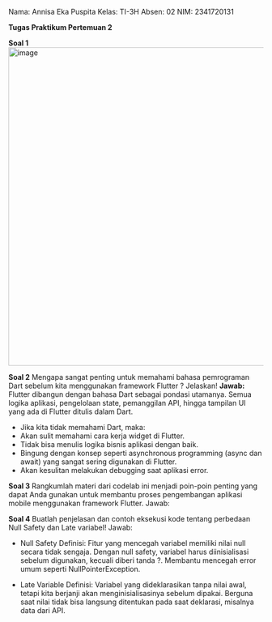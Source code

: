 Nama: Annisa Eka Puspita
Kelas: TI-3H
Absen: 02
NIM: 2341720131

**Tugas Praktikum Pertemuan 2**

**Soal 1**
<img width="794" height="629" alt="image" src="https://github.com/user-attachments/assets/2b713b2f-7d6a-498a-965f-bb3dea0f1e50" />

**Soal 2**
Mengapa sangat penting untuk memahami bahasa pemrograman Dart sebelum kita menggunakan framework Flutter ? Jelaskan!
**Jawab:**
Flutter dibangun dengan bahasa Dart sebagai pondasi utamanya. Semua logika aplikasi, pengelolaan state, pemanggilan API, hingga tampilan UI yang ada di Flutter ditulis dalam Dart.
- Jika kita tidak memahami Dart, maka:
- Akan sulit memahami cara kerja widget di Flutter.
- Tidak bisa menulis logika bisnis aplikasi dengan baik.
- Bingung dengan konsep seperti asynchronous programming (async dan await) yang sangat sering digunakan di Flutter.
- Akan kesulitan melakukan debugging saat aplikasi error.

**Soal 3**
Rangkumlah materi dari codelab ini menjadi poin-poin penting yang dapat Anda gunakan untuk membantu proses pengembangan aplikasi mobile menggunakan framework Flutter.
Jawab:


**Soal 4**
Buatlah penjelasan dan contoh eksekusi kode tentang perbedaan Null Safety dan Late variabel!
Jawab:
- Null Safety
  Definisi: Fitur yang mencegah variabel memiliki nilai null secara tidak sengaja.
  Dengan null safety, variabel harus diinisialisasi sebelum digunakan, kecuali diberi tanda ?.
  Membantu mencegah error umum seperti NullPointerException.

- Late Variable
  Definisi: Variabel yang dideklarasikan tanpa nilai awal, tetapi kita berjanji akan menginisialisasinya sebelum dipakai.
  Berguna saat nilai tidak bisa langsung ditentukan pada saat deklarasi, misalnya data dari API.


